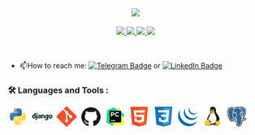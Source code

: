 <div id="header" align="center">
  <img src="https://media.giphy.com/media/LMt9638dO8dftAjtco/giphy.gif" width="150"/>
</div>
<br> 
<div id="badges" align="center">
  <a href="https://www.linkedin.com/in/sergey-sokov/" target="_blank">
    <img src="https://img.shields.io/badge/LinkedIn-blue?logo=linkedin&logoColor=white&style=for-the-badge"/>
  </a>
  <a href="https://t.me/Sokov_sk" target="_blank">
    <img src="https://img.shields.io/badge/Telegram-blue?logo=telegram&logoColor=white&style=for-the-badge"/>
  </a>
  <a href="mailto: sokov.tlt@gmail.com" target="_blank">
    <img src="https://img.shields.io/badge/Gmail-yellow?logo=gmail&logoColor=white&style=for-the-badge"/>
  </a>
    <a href="https://www.instagram.com/sokovtlt" target="_blank">
    <img src="https://img.shields.io/badge/Instagram-red?logo=instagram&logoColor=white&style=for-the-badge"/>
  </a>
 <br> <br> <br> 

</div>



- :mailbox:How to reach me: [![Telegram Badge](https://img.shields.io/badge/Telegram-blue?logo=telegram&logoColor=white&style=for-the-badge)](https://t.me/Sokov_sk) or [![LinkedIn Badge](https://img.shields.io/badge/LinkedIn-blue?logo=linkedin&logoColor=white&style=for-the-badge)](https://www.linkedin.com/in/sergey-sokov/)


### :hammer_and_wrench: Languages and Tools :

<div>
    <img src="https://github.com/devicons/devicon/blob/master/icons/python/python-original.svg" title="Python" alt="Python" width="40" height="40"/>&nbsp;
    <img src="https://github.com/devicons/devicon/blob/master/icons/django/django-plain-wordmark.svg" title="Django" alt="Django" width="40" height="40"/>&nbsp;
    <img src="https://github.com/devicons/devicon/blob/master/icons/git/git-original.svg" title="Git" alt="Git" width="40" height="40"/>&nbsp;
    <img src="https://github.com/devicons/devicon/blob/master/icons/github/github-original.svg" title="GitHub" alt="GitHub" width="40" height="40"/>&nbsp;
    <img src="https://github.com/devicons/devicon/blob/master/icons/pycharm/pycharm-original.svg" title="pycharm" alt="pycharm" width="40" height="40"/>&nbsp;
    <img src="https://github.com/devicons/devicon/blob/master/icons/html5/html5-original.svg" title="HTML" alt="HTML" width="40" height="40"/>&nbsp;
    <img src="https://github.com/devicons/devicon/blob/master/icons/css3/css3-original.svg" title="css3" alt="css3" width="40" height="40"/>&nbsp;
    <img src="https://github.com/devicons/devicon/blob/master/icons/jquery/jquery-original.svg" title="jquery" alt="jquery" width="40" height="40"/>&nbsp;
    <img src="https://github.com/devicons/devicon/blob/master/icons/linux/linux-original.svg"  title="Linux" alt="Linux" width="40" height="40"/>&nbsp;
    <img src="https://github.com/devicons/devicon/blob/master/icons/postgresql/postgresql-original.svg" title="postgresql" alt="postgresql" width="40" height="40"/>&nbsp;
    
</div>
